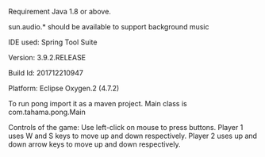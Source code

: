 Requirement Java 1.8 or above.

sun.audio.* should be available to support background music

IDE used: Spring Tool Suite 

Version: 3.9.2.RELEASE

Build Id: 201712210947

Platform: Eclipse Oxygen.2 (4.7.2)

To run pong import it as a maven project.
Main class is com.tahama.pong.Main

Controls of the game:
Use left-click on mouse to press buttons.
Player 1 uses W and S keys to move up and down respectively.
Player 2 uses up and down arrow keys to move up and down respectively.
